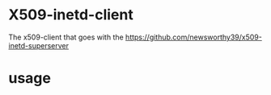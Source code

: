 # X509-inetd-client
The x509-client that goes with the https://github.com/newsworthy39/x509-inetd-superserver

# usage
